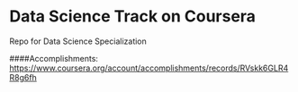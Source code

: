# Data Science Track on Coursera
Repo for Data Science Specialization


####Accomplishments:
https://www.coursera.org/account/accomplishments/records/RVskk6GLR4R8g6fh
